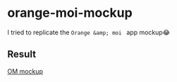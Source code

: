 # orange-moi-mockup
I tried to replicate the `Orange &amp; moi ` app mockup😂

## Result 
[OM mockup](sm.svg)
